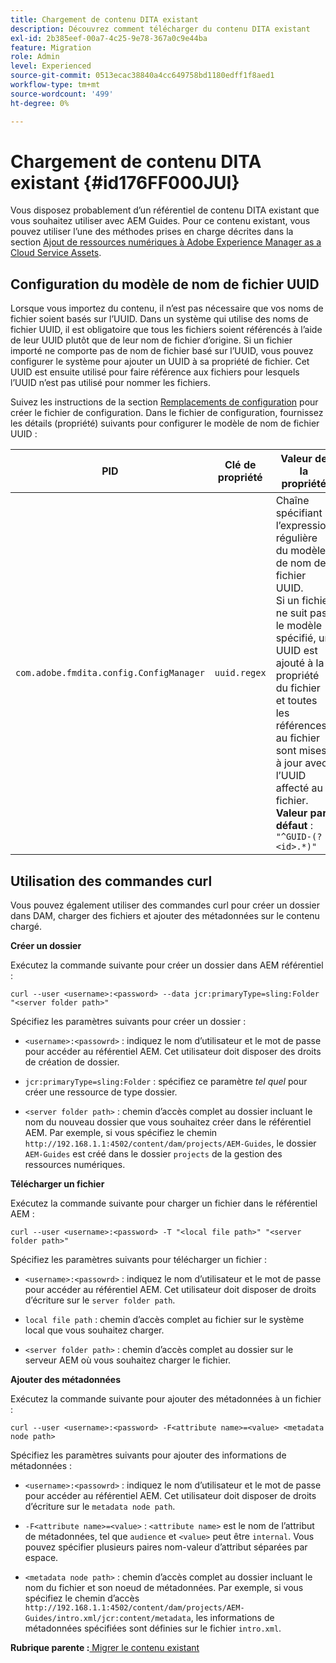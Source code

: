 ```yaml
---
title: Chargement de contenu DITA existant
description: Découvrez comment télécharger du contenu DITA existant
exl-id: 2b385eef-00a7-4c25-9e78-367a0c9e44ba
feature: Migration
role: Admin
level: Experienced
source-git-commit: 0513ecac38840a4cc649758bd1180edff1f8aed1
workflow-type: tm+mt
source-wordcount: '499'
ht-degree: 0%

---
```


# Chargement de contenu DITA existant {#id176FF000JUI}

Vous disposez probablement d’un référentiel de contenu DITA existant que vous souhaitez utiliser avec AEM Guides. Pour ce contenu existant, vous pouvez utiliser l’une des méthodes prises en charge décrites dans la section [Ajout de ressources numériques à Adobe Experience Manager as a Cloud Service Assets](https://experienceleague.adobe.com/docs/experience-manager-cloud-service/assets/manage/add-assets.html).

## Configuration du modèle de nom de fichier UUID

Lorsque vous importez du contenu, il n’est pas nécessaire que vos noms de fichier soient basés sur l’UUID. Dans un système qui utilise des noms de fichier UUID, il est obligatoire que tous les fichiers soient référencés à l’aide de leur UUID plutôt que de leur nom de fichier d’origine. Si un fichier importé ne comporte pas de nom de fichier basé sur l’UUID, vous pouvez configurer le système pour ajouter un UUID à sa propriété de fichier. Cet UUID est ensuite utilisé pour faire référence aux fichiers pour lesquels l’UUID n’est pas utilisé pour nommer les fichiers.

Suivez les instructions de la section [Remplacements de configuration](download-install-additional-config-override.md#) pour créer le fichier de configuration. Dans le fichier de configuration, fournissez les détails \(propriété\) suivants pour configurer le modèle de nom de fichier UUID :

| PID | Clé de propriété | Valeur de la propriété |
|---|------------|--------------|
| `com.adobe.fmdita.config.ConfigManager` | `uuid.regex` | Chaîne spécifiant l’expression régulière du modèle de nom de fichier UUID. <br> Si un fichier ne suit pas le modèle spécifié, un UUID est ajouté à la propriété du fichier et toutes les références au fichier sont mises à jour avec l’UUID affecté au fichier. <br> **Valeur par défaut** : `"^GUID-(?<id>.*)"` |

## Utilisation des commandes curl

Vous pouvez également utiliser des commandes curl pour créer un dossier dans DAM, charger des fichiers et ajouter des métadonnées sur le contenu chargé.

**Créer un dossier**

Exécutez la commande suivante pour créer un dossier dans AEM référentiel :

```
curl --user <username>:<password> --data jcr:primaryType=sling:Folder "<server folder path>"
```

Spécifiez les paramètres suivants pour créer un dossier :

- `<username>:<passowrd>` : indiquez le nom d’utilisateur et le mot de passe pour accéder au référentiel AEM. Cet utilisateur doit disposer des droits de création de dossier.

- `jcr:primaryType=sling:Folder` : spécifiez ce paramètre *tel quel* pour créer une ressource de type dossier.

- `<server folder path>` : chemin d’accès complet au dossier incluant le nom du nouveau dossier que vous souhaitez créer dans le référentiel AEM. Par exemple, si vous spécifiez le chemin `http://192.168.1.1:4502/content/dam/projects/AEM-Guides`, le dossier `AEM-Guides` est créé dans le dossier `projects` de la gestion des ressources numériques.


**Télécharger un fichier**

Exécutez la commande suivante pour charger un fichier dans le référentiel AEM :

```
curl --user <username>:<password> -T "<local file path>" "<server folder path>"
```

Spécifiez les paramètres suivants pour télécharger un fichier :

- `<username>:<passowrd>` : indiquez le nom d’utilisateur et le mot de passe pour accéder au référentiel AEM. Cet utilisateur doit disposer de droits d’écriture sur le `server folder path`.

- ``local file path`` : chemin d’accès complet au fichier sur le système local que vous souhaitez charger.

- `<server folder path>` : chemin d’accès complet au dossier sur le serveur AEM où vous souhaitez charger le fichier.


**Ajouter des métadonnées**

Exécutez la commande suivante pour ajouter des métadonnées à un fichier :

```
curl --user <username>:<password> -F<attribute name>=<value> <metadata node path>
```

Spécifiez les paramètres suivants pour ajouter des informations de métadonnées :

- `<username>:<passowrd>` : indiquez le nom d’utilisateur et le mot de passe pour accéder au référentiel AEM. Cet utilisateur doit disposer de droits d’écriture sur le ``metadata node path``.

- ``-F<attribute name>=<value>`` : `<attribute name>` est le nom de l’attribut de métadonnées, tel que `audience` et `<value>` peut être `internal`. Vous pouvez spécifier plusieurs paires nom-valeur d’attribut séparées par espace.

- `<metadata node path>` : chemin d’accès complet au dossier incluant le nom du fichier et son noeud de métadonnées. Par exemple, si vous spécifiez le chemin d’accès `http://192.168.1.1:4502/content/dam/projects/AEM-Guides/intro.xml/jcr:content/metadata`, les informations de métadonnées spécifiées sont définies sur le fichier `intro.xml`.


**Rubrique parente :**[ Migrer le contenu existant](migrate-content.md)
